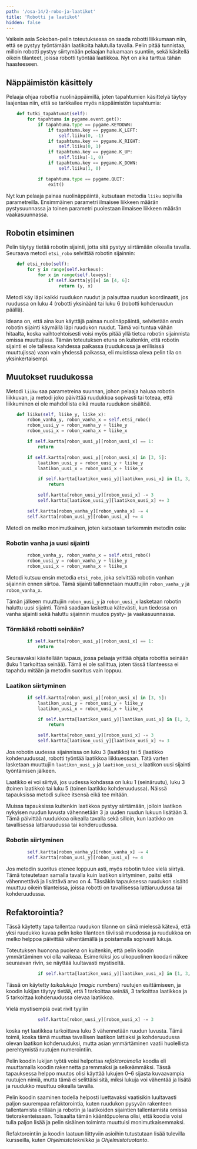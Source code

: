 ```yaml
---
path: '/osa-14/2-robo-ja-laatikot'
title: 'Robotti ja laatikot'
hidden: false
---
```


Vaikein asia Sokoban-pelin toteutuksessa on saada robotti liikkumaan niin, että se pystyy työntämään laatikoita halutulla tavalla. Pelin pitää tunnistaa, milloin robotti pystyy siirtymään pelaajan haluamaan suuntiin, sekä käsitellä oikein tilanteet, joissa robotti työntää laatikkoa. Nyt on aika tarttua tähän haasteeseen.

## Näppäimistön käsittely

Pelaaja ohjaa robottia nuolinäppäimillä, joten tapahtumien käsittelyä täytyy laajentaa niin, että se tarkkailee myös näppäimistön tapahtumia:

```python
    def tutki_tapahtumat(self):
        for tapahtuma in pygame.event.get():
            if tapahtuma.type == pygame.KEYDOWN:
                if tapahtuma.key == pygame.K_LEFT:
                    self.liiku(0, -1)
                if tapahtuma.key == pygame.K_RIGHT:
                    self.liiku(0, 1)
                if tapahtuma.key == pygame.K_UP:
                    self.liiku(-1, 0)
                if tapahtuma.key == pygame.K_DOWN:
                    self.liiku(1, 0)

            if tapahtuma.type == pygame.QUIT:
                exit()
```

Nyt kun pelaaja painaa nuolinäppäintä, kutsutaan metodia `liiku` sopivilla parametreilla. Ensimmäinen parametri ilmaisee liikkeen määrän pystysuunnassa ja toinen parametri puolestaan ilmaisee liikkeen määrän vaakasuunnassa.

## Robotin etsiminen

Pelin täytyy tietää robotin sijainti, jotta sitä pystyy siirtämään oikealla tavalla. Seuraava metodi `etsi_robo` selvittää robotin sijainnin:

```python
    def etsi_robo(self):
        for y in range(self.korkeus):
            for x in range(self.leveys):
                if self.kartta[y][x] in [4, 6]:
                    return (y, x)
```

Metodi käy läpi kaikki ruudukon ruudut ja palauttaa ruudun koordinaatit, jos ruudussa on luku 4 (robotti yksinään) tai luku 6 (robotti kohderuudun päällä).

Ideana on, että aina kun käyttäjä painaa nuolinäppäintä, selvitetään ensin robotin sijainti käymällä läpi ruudukon ruudut. Tämä voi tuntua vähän hitaalta, koska vaihtoehtoisesti voisi myös pitää yllä tietoa robotin sijainnista omissa muuttujissa. Tämän toteutuksen etuna on kuitenkin, että robotin sijainti ei ole tallessa kahdessa paikassa (ruudukossa ja erillisissä muuttujissa) vaan vain yhdessä paikassa, eli muistissa oleva pelin tila on yksinkertaisempi.

## Muutokset ruudukossa

Metodi `liiku` saa parametreina suunnan, johon pelaaja haluaa robotin liikkuvan, ja metodi joko päivittää ruudukkoa sopivasti tai toteaa, että liikkuminen ei ole mahdollista eikä muuta ruudukon sisältöä.

```python
    def liiku(self, liike_y, liike_x):
        robon_vanha_y, robon_vanha_x = self.etsi_robo()
        robon_uusi_y = robon_vanha_y + liike_y
        robon_uusi_x = robon_vanha_x + liike_x

        if self.kartta[robon_uusi_y][robon_uusi_x] == 1:
            return

        if self.kartta[robon_uusi_y][robon_uusi_x] in [3, 5]:
            laatikon_uusi_y = robon_uusi_y + liike_y
            laatikon_uusi_x = robon_uusi_x + liike_x

            if self.kartta[laatikon_uusi_y][laatikon_uusi_x] in [1, 3, 5]:
                return

            self.kartta[robon_uusi_y][robon_uusi_x] -= 3
            self.kartta[laatikon_uusi_y][laatikon_uusi_x] += 3

        self.kartta[robon_vanha_y][robon_vanha_x] -= 4
        self.kartta[robon_uusi_y][robon_uusi_x] += 4
```

Metodi on melko monimutkainen, joten katsotaan tarkemmin metodin osia:

### Robotin vanha ja uusi sijainti

```python
        robon_vanha_y, robon_vanha_x = self.etsi_robo()
        robon_uusi_y = robon_vanha_y + liike_y
        robon_uusi_x = robon_vanha_x + liike_x
```

Metodi kutsuu ensin metodia `etsi_robo`, joka selvittää robotin vanhan sijainnin ennen siirtoa. Tämä sijainti tallennetaan muuttujiin `robon_vanha_y` ja `robon_vanha_x`.

Tämän jälkeen muuttujiin `robon_uusi_y` ja `robon_uusi_x` lasketaan robotin haluttu uusi sijainti. Tämä saadaan laskettua kätevästi, kun tiedossa on vanha sijainti sekä haluttu sijainnin muutos pysty- ja vaakasuunnassa.

### Törmääkö robotti seinään?

```python
        if self.kartta[robon_uusi_y][robon_uusi_x] == 1:
            return
```

Seuraavaksi käsitellään tapaus, jossa pelaaja yrittää ohjata robottia seinään (luku 1 tarkoittaa seinää). Tämä ei ole sallittua, joten tässä tilanteessa ei tapahdu mitään ja metodin suoritus vain loppuu.

### Laatikon siirtyminen

```python
        if self.kartta[robon_uusi_y][robon_uusi_x] in [3, 5]:
            laatikon_uusi_y = robon_uusi_y + liike_y
            laatikon_uusi_x = robon_uusi_x + liike_x

            if self.kartta[laatikon_uusi_y][laatikon_uusi_x] in [1, 3, 5]:
                return

            self.kartta[robon_uusi_y][robon_uusi_x] -= 3
            self.kartta[laatikon_uusi_y][laatikon_uusi_x] += 3
```

Jos robotin uudessa sijainnissa on luku 3 (laatikko) tai 5 (laatikko kohderuudussa), robotti työntää laatikkoa liikkuessaan. Tätä varten lasketaan muuttujiin `laatikon_uusi_y` ja `laatikon_uusi_x` laatikon uusi sijainti työntämisen jälkeen.

Laatikko ei voi siirtyä, jos uudessa kohdassa on luku 1 (seinäruutu), luku 3 (toinen laatikko) tai luku 5 (toinen laatikko kohderuudussa). Näissä tapauksissa metodi sulkee itsensä eikä tee mitään.

Muissa tapauksissa kuitenkin laatikkoa pystyy siirtämään, jolloin laatikon nykyisen ruudun luvusta vähennetään 3 ja uuden ruudun lukuun lisätään 3. Tämä päivittää ruudukkoa oikealla tavalla sekä silloin, kun laatikko on tavallisessa lattiaruudussa tai kohderuudussa.

### Robotin siirtyminen

```python
        self.kartta[robon_vanha_y][robon_vanha_x] -= 4
        self.kartta[robon_uusi_y][robon_uusi_x] += 4
```

Jos metodin suoritus etenee loppuun asti, myös robotin tulee vielä siirtyä. Tämä toteutetaan samalla tavalla kuin laatikon siirtyminen, paitsi että vähennettävä ja lisättävä arvo on 4. Tässäkin tapauksessa ruudukon sisältö muuttuu oikein tilanteissa, joissa robotti on tavallisessa lattiaruudussa tai kohderuudussa.

## Refaktorointia?

Tässä käytetty tapa tallentaa ruudukon tilanne on siinä mielessä kätevä, että yksi ruudukko kuvaa pelin koko tilanteen tiiviissä muodossa ja ruudukkoa on melko helppoa päivittää vähentämällä ja poistamalla sopivasti lukuja.

Toteutuksen huonona puolena on kuitenkin, että pelin koodin ymmärtäminen voi olla vaikeaa. Esimerkiksi jos ulkopuolinen koodari näkee seuraavan rivin, se näyttää luultavasti mystiseltä.

```python
            if self.kartta[laatikon_uusi_y][laatikon_uusi_x] in [1, 3, 5]:
```

Tässä on käytetty _taikalukuja_ (_magic numbers_) ruutujen esittämiseen, ja koodin lukijan täytyy tietää, että 1 tarkoittaa seinää, 3 tarkoittaa laatikkoa ja 5 tarkoittaa kohderuudussa olevaa laatikkoa.

Vielä mystisempiä ovat rivit tyyliin

```python
            self.kartta[robon_uusi_y][robon_uusi_x] -= 3
```

koska nyt laatikkoa tarkoittava luku 3 vähennetään ruudun luvusta. Tämä toimii, koska tämä muuttaa tavallisen laatikon lattiaksi ja kohderuudussa olevan laatikon kohderuuduksi, mutta asian ymmärtäminen vaatii huolellista perehtymistä ruutujen numerointiin.

Pelin koodin lukijan työtä voisi helpottaa _refaktoroimalla_ koodia eli muuttamalla koodin rakennetta paremmaksi ja selkeämmäksi. Tässä tapauksessa helppo muutos olisi käyttää lukujen 0–6 sijasta kuvaavampia ruutujen nimiä, mutta tämä ei selittäisi sitä, miksi lukuja voi vähentää ja lisätä ja ruudukko muuttuu oikealla tavalla.

Pelin koodin saaminen todella helposti luettavaksi vaatisikin luultavasti paljon suurempaa refaktorointia, kuten ruudukon pysyvän rakenteen tallentamista erillään ja robotin ja laatikoiden sijaintien tallentamista omissa tietorakenteissaan. Toisaalta tämän kääntöpuolena olisi, että koodia voisi tulla paljon lisää ja pelin sisäinen toiminta muuttuisi monimutkaisemmaksi.

Refaktorointiin ja koodin laatuun liittyviin asioihin tutustutaan lisää tulevilla kursseilla, kuten _Ohjelmistotekniikka_ ja _Ohjelmistotuotanto_.
